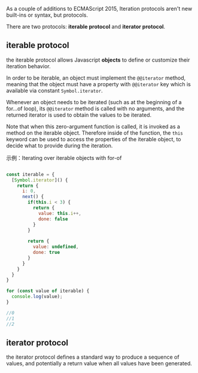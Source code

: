 
As a couple of additions to ECMAScript 2015, Iteration protocols aren't new built-ins or syntax, but protocols.

There are two protocols: **iterable protocol** and **iterator protocol**.

## iterable protocol

the iterable protocol allows Javascript **objects** to define or customize their iteration behavior.

In order to be iterable, an object must implement the `@@iterator` method, meaning that the object must have a property with `@@iterator` key which is available via constant `Symbol.iterator`.

Whenever an object needs to be iterated (such as at the beginning of a for...of loop), its `@@iterator` method is called with no arguments, and the returned iterator is used to obtain the values to be iterated.

Note that when this zero-argument function is called, it is invoked as a method on the iterable object. Therefore inside of the function, the `this` keyword can be used to access the properties of the iterable object, to decide what to provide during the iteration.

示例：Iterating over iterable objects with for-of

```javascript

const iterable = {
  [Symbol.iterator]() {
    return {
      i: 0,
      next() {
        if(this.i < 3) {
          return {
            value: this.i++,
            done: false
          }
        }
        
        return {
          value: undefined,
          done: true
        }
      }
    }
  }
}

for (const value of iterable) {
  console.log(value);
}

//0
//1
//2

```



## iterator protocol


the iterator protocol defines a standard way to produce a sequence of values, and potentially a return value when all values have been generated.

